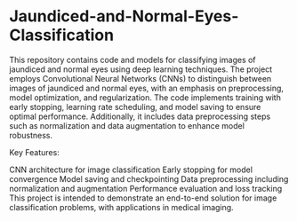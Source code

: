 # Jaundiced-and-Normal-Eyes-Classification
This repository contains code and models for classifying images of jaundiced and normal eyes using deep learning techniques. The project employs Convolutional Neural Networks (CNNs) to distinguish between images of jaundiced and normal eyes, with an emphasis on preprocessing, model optimization, and regularization. The code implements training with early stopping, learning rate scheduling, and model saving to ensure optimal performance. Additionally, it includes data preprocessing steps such as normalization and data augmentation to enhance model robustness.

Key Features:

CNN architecture for image classification
Early stopping for model convergence
Model saving and checkpointing
Data preprocessing including normalization and augmentation
Performance evaluation and loss tracking
This project is intended to demonstrate an end-to-end solution for image classification problems, with applications in medical imaging.

